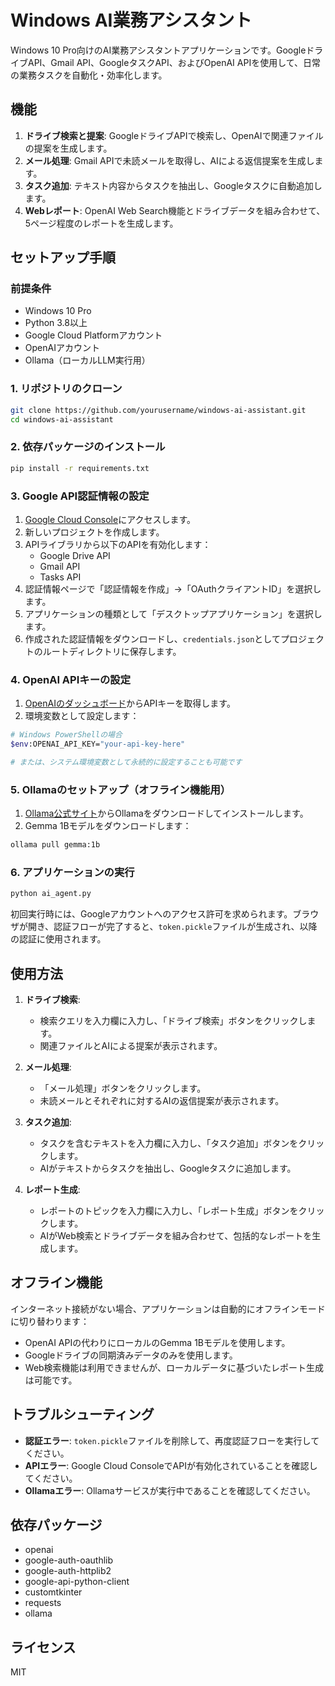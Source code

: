 # Windows AI業務アシスタント

Windows 10 Pro向けのAI業務アシスタントアプリケーションです。GoogleドライブAPI、Gmail API、GoogleタスクAPI、およびOpenAI APIを使用して、日常の業務タスクを自動化・効率化します。

## 機能

1. **ドライブ検索と提案**: GoogleドライブAPIで検索し、OpenAIで関連ファイルの提案を生成します。
2. **メール処理**: Gmail APIで未読メールを取得し、AIによる返信提案を生成します。
3. **タスク追加**: テキスト内容からタスクを抽出し、Googleタスクに自動追加します。
4. **Webレポート**: OpenAI Web Search機能とドライブデータを組み合わせて、5ページ程度のレポートを生成します。

## セットアップ手順

### 前提条件

- Windows 10 Pro
- Python 3.8以上
- Google Cloud Platformアカウント
- OpenAIアカウント
- Ollama（ローカルLLM実行用）

### 1. リポジトリのクローン

```bash
git clone https://github.com/yourusername/windows-ai-assistant.git
cd windows-ai-assistant
```

### 2. 依存パッケージのインストール

```bash
pip install -r requirements.txt
```

### 3. Google API認証情報の設定

1. [Google Cloud Console](https://console.cloud.google.com/)にアクセスします。
2. 新しいプロジェクトを作成します。
3. APIライブラリから以下のAPIを有効化します：
   - Google Drive API
   - Gmail API
   - Tasks API
4. 認証情報ページで「認証情報を作成」→「OAuthクライアントID」を選択します。
5. アプリケーションの種類として「デスクトップアプリケーション」を選択します。
6. 作成された認証情報をダウンロードし、`credentials.json`としてプロジェクトのルートディレクトリに保存します。

### 4. OpenAI APIキーの設定

1. [OpenAIのダッシュボード](https://platform.openai.com/account/api-keys)からAPIキーを取得します。
2. 環境変数として設定します：

```bash
# Windows PowerShellの場合
$env:OPENAI_API_KEY="your-api-key-here"

# または、システム環境変数として永続的に設定することも可能です
```

### 5. Ollamaのセットアップ（オフライン機能用）

1. [Ollama公式サイト](https://ollama.ai/)からOllamaをダウンロードしてインストールします。
2. Gemma 1Bモデルをダウンロードします：

```bash
ollama pull gemma:1b
```

### 6. アプリケーションの実行

```bash
python ai_agent.py
```

初回実行時には、Googleアカウントへのアクセス許可を求められます。ブラウザが開き、認証フローが完了すると、`token.pickle`ファイルが生成され、以降の認証に使用されます。

## 使用方法

1. **ドライブ検索**:
   - 検索クエリを入力欄に入力し、「ドライブ検索」ボタンをクリックします。
   - 関連ファイルとAIによる提案が表示されます。

2. **メール処理**:
   - 「メール処理」ボタンをクリックします。
   - 未読メールとそれぞれに対するAIの返信提案が表示されます。

3. **タスク追加**:
   - タスクを含むテキストを入力欄に入力し、「タスク追加」ボタンをクリックします。
   - AIがテキストからタスクを抽出し、Googleタスクに追加します。

4. **レポート生成**:
   - レポートのトピックを入力欄に入力し、「レポート生成」ボタンをクリックします。
   - AIがWeb検索とドライブデータを組み合わせて、包括的なレポートを生成します。

## オフライン機能

インターネット接続がない場合、アプリケーションは自動的にオフラインモードに切り替わります：

- OpenAI APIの代わりにローカルのGemma 1Bモデルを使用します。
- Googleドライブの同期済みデータのみを使用します。
- Web検索機能は利用できませんが、ローカルデータに基づいたレポート生成は可能です。

## トラブルシューティング

- **認証エラー**: `token.pickle`ファイルを削除して、再度認証フローを実行してください。
- **APIエラー**: Google Cloud ConsoleでAPIが有効化されていることを確認してください。
- **Ollamaエラー**: Ollamaサービスが実行中であることを確認してください。

## 依存パッケージ

- openai
- google-auth-oauthlib
- google-auth-httplib2
- google-api-python-client
- customtkinter
- requests
- ollama

## ライセンス

MIT
